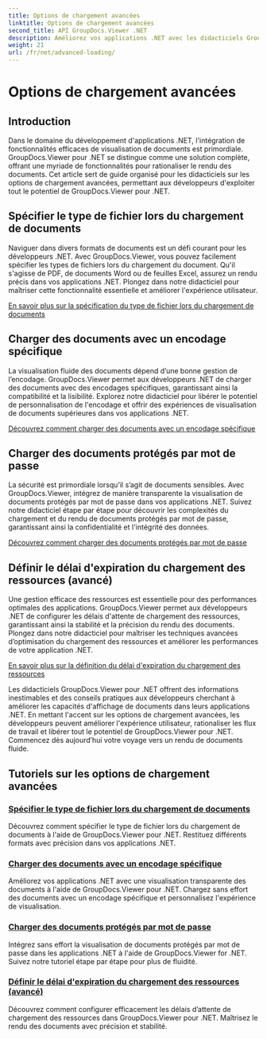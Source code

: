 ```yaml
---
title: Options de chargement avancées
linktitle: Options de chargement avancées
second_title: API GroupDocs.Viewer .NET
description: Améliorez vos applications .NET avec les didacticiels GroupDocs.Viewer pour .NET. Apprenez à spécifier des types de fichiers, à gérer les encodages, à charger des documents protégés par mot de passe, et bien plus encore.
weight: 21
url: /fr/net/advanced-loading/
---
```


# Options de chargement avancées

## Introduction

Dans le domaine du développement d'applications .NET, l'intégration de fonctionnalités efficaces de visualisation de documents est primordiale. GroupDocs.Viewer pour .NET se distingue comme une solution complète, offrant une myriade de fonctionnalités pour rationaliser le rendu des documents. Cet article sert de guide organisé pour les didacticiels sur les options de chargement avancées, permettant aux développeurs d'exploiter tout le potentiel de GroupDocs.Viewer pour .NET.

## Spécifier le type de fichier lors du chargement de documents
Naviguer dans divers formats de documents est un défi courant pour les développeurs .NET. Avec GroupDocs.Viewer, vous pouvez facilement spécifier les types de fichiers lors du chargement du document. Qu'il s'agisse de PDF, de documents Word ou de feuilles Excel, assurez un rendu précis dans vos applications .NET. Plongez dans notre didacticiel pour maîtriser cette fonctionnalité essentielle et améliorer l'expérience utilisateur.

[En savoir plus sur la spécification du type de fichier lors du chargement de documents](./specify-file-type/)

## Charger des documents avec un encodage spécifique
La visualisation fluide des documents dépend d’une bonne gestion de l’encodage. GroupDocs.Viewer permet aux développeurs .NET de charger des documents avec des encodages spécifiques, garantissant ainsi la compatibilité et la lisibilité. Explorez notre didacticiel pour libérer le potentiel de personnalisation de l'encodage et offrir des expériences de visualisation de documents supérieures dans vos applications .NET.

[Découvrez comment charger des documents avec un encodage spécifique](./load-documents-encoding/)

## Charger des documents protégés par mot de passe
La sécurité est primordiale lorsqu’il s’agit de documents sensibles. Avec GroupDocs.Viewer, intégrez de manière transparente la visualisation de documents protégés par mot de passe dans vos applications .NET. Suivez notre didacticiel étape par étape pour découvrir les complexités du chargement et du rendu de documents protégés par mot de passe, garantissant ainsi la confidentialité et l'intégrité des données.

[Découvrez comment charger des documents protégés par mot de passe](./load-password-protected-document/)

## Définir le délai d'expiration du chargement des ressources (avancé)
Une gestion efficace des ressources est essentielle pour des performances optimales des applications. GroupDocs.Viewer permet aux développeurs .NET de configurer les délais d'attente de chargement des ressources, garantissant ainsi la stabilité et la précision du rendu des documents. Plongez dans notre didacticiel pour maîtriser les techniques avancées d’optimisation du chargement des ressources et améliorer les performances de votre application .NET.

[En savoir plus sur la définition du délai d'expiration du chargement des ressources](./set-resource-loading-timeout/)

Les didacticiels GroupDocs.Viewer pour .NET offrent des informations inestimables et des conseils pratiques aux développeurs cherchant à améliorer les capacités d'affichage de documents dans leurs applications .NET. En mettant l'accent sur les options de chargement avancées, les développeurs peuvent améliorer l'expérience utilisateur, rationaliser les flux de travail et libérer tout le potentiel de GroupDocs.Viewer pour .NET. Commencez dès aujourd’hui votre voyage vers un rendu de documents fluide.
## Tutoriels sur les options de chargement avancées
### [Spécifier le type de fichier lors du chargement de documents](./specify-file-type/)
Découvrez comment spécifier le type de fichier lors du chargement de documents à l'aide de GroupDocs.Viewer pour .NET. Restituez différents formats avec précision dans vos applications .NET.
### [Charger des documents avec un encodage spécifique](./load-documents-encoding/)
Améliorez vos applications .NET avec une visualisation transparente des documents à l'aide de GroupDocs.Viewer pour .NET. Chargez sans effort des documents avec un encodage spécifique et personnalisez l'expérience de visualisation.
### [Charger des documents protégés par mot de passe](./load-password-protected-document/)
Intégrez sans effort la visualisation de documents protégés par mot de passe dans les applications .NET à l'aide de GroupDocs.Viewer for .NET. Suivez notre tutoriel étape par étape pour plus de fluidité.
### [Définir le délai d'expiration du chargement des ressources (avancé)](./set-resource-loading-timeout/)
Découvrez comment configurer efficacement les délais d’attente de chargement des ressources dans GroupDocs.Viewer pour .NET. Maîtrisez le rendu des documents avec précision et stabilité.